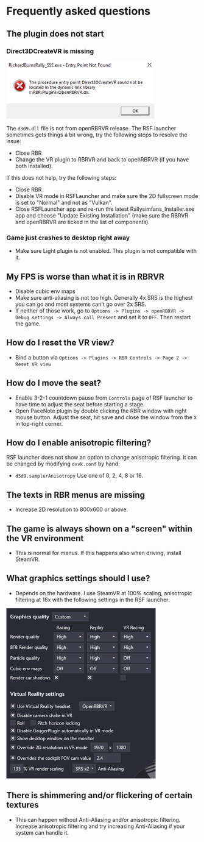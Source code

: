 # Frequently asked questions

## The plugin does not start

### Direct3DCreateVR is missing

![Direct3DCreateVR missing](img/d3dcreatevr.png)

The `d3d9.dll` file is not from openRBRVR release. The RSF launcher sometimes
gets things a bit wrong, try the following steps to resolve the issue:

- Close RBR
- Change the VR plugin to RBRVR and back to openRBRVR (if you have both installed).

If this does not help, try the following steps:

- Close RBR
- Disable VR mode in RSFLauncher and make sure the 2D fullscreen mode is set to "Normal" and not as "Vulkan".
- Close RSFLauncher app and re-run the latest Rallysimfans\_Installer.exe app and choose "Update Existing Installation" (make sure the RBRVR and openRBRVR are ticked in the list of components).


### Game just crashes to desktop right away

- Make sure Light plugin is not enabled. This plugin is not compatible with it.

## My FPS is worse than what it is in RBRVR

- Disable cubic env maps
- Make sure anti-aliasing is not too high. Generally 4x SRS is the highest you
  can go and most systems can't go over 2x SRS.
- If neither of those work, go to `Options -> Plugins -> openRBRVR -> Debug
  settings -> Always call Present` and set it to `OFF`. Then restart the game.

## How do I reset the VR view?

- Bind a button via `Options -> Plugins -> RBR Controls -> Page 2 -> Reset VR view`

## How do I move the seat?

- Enable 3-2-1 countdown pause from `Controls` page of RSF launcher to have
  time to adjust the seat before starting a stage.
- Open PaceNote plugin by double clicking the RBR window with right mouse
  button. Adjust the seat, hit save and close the window from the `X` in
  top-right corner.

## How do I enable anisotropic filtering?

RSF launcher does not show an option to change anisotropic filtering. It can be
changed by modifying `dxvk.conf` by hand:

- `d3d9.samplerAnisotropy` Use one of 0, 2, 4, 8 or 16.

## The texts in RBR menus are missing

- Increase 2D resolution to 800x600 or above.

## The game is always shown on a "screen" within the VR environment

- This is normal for menus. If this happens also when driving, install SteamVR.

## What graphics settings should I use?

- Depends on the hardware. I use SteamVR at 100% scaling, anisotropic filtering
  at 16x with the following settings in the RSF launcher:

![Example settings](img/example_settings.png)

## There is shimmering and/or flickering of certain textures

- This can happen without Anti-Aliasing and/or anisotropic filtering. Increase
  anisotropic filtering and try increasing Anti-Aliasing if your system can
  handle it.
